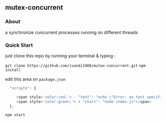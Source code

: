 ## mutex-concurrent

### About 
a synchronize concurrent processes running on different threads

### Quick Start
just clone this repo by running your terminal & typing :

`git clone https://github.com/ivandi1980/mutex-concurrent.git`
`npm install`

edit this area on `package.json`
```javascript
  "scripts": {

     <span style='color:red;'> - "test": "echo \"Error: no test specified\" && exit 1"</span>
     <span style='color:green;'> + "start": "node index.js"</span>
  },
```

`npm start`
